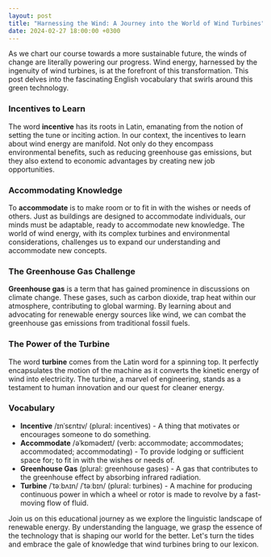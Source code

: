 ```yaml
---
layout: post
title: "Harnessing the Wind: A Journey into the World of Wind Turbines"
date: 2024-02-27 18:00:00 +0300
---
```


As we chart our course towards a more sustainable future, the winds of change are literally powering our progress. Wind energy, harnessed by the ingenuity of wind turbines, is at the forefront of this transformation. This post delves into the fascinating English vocabulary that swirls around this green technology.

### Incentives to Learn
The word **incentive** has its roots in Latin, emanating from the notion of setting the tune or inciting action. In our context, the incentives to learn about wind energy are manifold. Not only do they encompass environmental benefits, such as reducing greenhouse gas emissions, but they also extend to economic advantages by creating new job opportunities.

### Accommodating Knowledge
To **accommodate** is to make room or to fit in with the wishes or needs of others. Just as buildings are designed to accommodate individuals, our minds must be adaptable, ready to accommodate new knowledge. The world of wind energy, with its complex turbines and environmental considerations, challenges us to expand our understanding and accommodate new concepts.

### The Greenhouse Gas Challenge
**Greenhouse gas** is a term that has gained prominence in discussions on climate change. These gases, such as carbon dioxide, trap heat within our atmosphere, contributing to global warming. By learning about and advocating for renewable energy sources like wind, we can combat the greenhouse gas emissions from traditional fossil fuels.

### The Power of the Turbine
The word **turbine** comes from the Latin word for a spinning top. It perfectly encapsulates the motion of the machine as it converts the kinetic energy of wind into electricity. The turbine, a marvel of engineering, stands as a testament to human innovation and our quest for cleaner energy.

### Vocabulary

- **Incentive** /ɪnˈsɛntɪv/ (plural: incentives) - A thing that motivates or encourages someone to do something.
- **Accommodate** /əˈkɒmədeɪt/ (verb: accommodate; accommodates; accommodated; accommodating) - To provide lodging or sufficient space for; to fit in with the wishes or needs of.
- **Greenhouse Gas** (plural: greenhouse gases) - A gas that contributes to the greenhouse effect by absorbing infrared radiation.
- **Turbine** /ˈtəːbʌɪn/ /ˈtəːbɪn/ (plural: turbines) - A machine for producing continuous power in which a wheel or rotor is made to revolve by a fast-moving flow of fluid.

Join us on this educational journey as we explore the linguistic landscape of renewable energy. By understanding the language, we grasp the essence of the technology that is shaping our world for the better. Let's turn the tides and embrace the gale of knowledge that wind turbines bring to our lexicon.